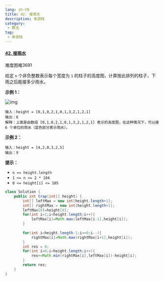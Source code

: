 ```yaml
---
lang: zh-CN
title: 42. 接雨水
description: 单调栈
category: 
 - 算法
tag:
 - 单调栈
---
```


#### [42. 接雨水](https://leetcode.cn/problems/trapping-rain-water/)

难度困难3691

给定 `n` 个非负整数表示每个宽度为 `1` 的柱子的高度图，计算按此排列的柱子，下雨之后能接多少雨水。

 

**示例 1：**

![img](https://assets.leetcode-cn.com/aliyun-lc-upload/uploads/2018/10/22/rainwatertrap.png)

```
输入：height = [0,1,0,2,1,0,1,3,2,1,2,1]
输出：6
解释：上面是由数组 [0,1,0,2,1,0,1,3,2,1,2,1] 表示的高度图，在这种情况下，可以接 6 个单位的雨水（蓝色部分表示雨水）。 
```

**示例 2：**

```
输入：height = [4,2,0,3,2,5]
输出：9
```

 

**提示：**

- `n == height.length`
- `1 <= n <= 2 * 104`
- `0 <= height[i] <= 105`

```java
class Solution {
    public int trap(int[] height) {
        int[] leftMax = new int[height.length+1];
        int[] rightMax = new int[height.length+1];
        leftMax[0]=height[0];
        for(int i=1;i<height.length;i++){
            leftMax[i]=Math.max(leftMax[i-1],height[i]);
        }
        
        for(int i=height.length-1;i>=0;i--){
            rightMax[i]=Math.max(rightMax[i+1],height[i]);
        }
        int res = 0;
        for(int i=0;i<height.length;i++){
            res+=Math.min(rightMax[i],leftMax[i])-height[i];
        }
        return res;
    }
}
```

